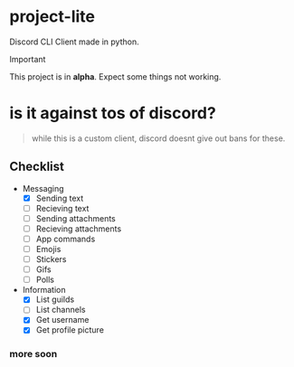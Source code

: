 # project-lite
Discord CLI Client made in python.

> [!IMPORTANT]  
> This project is in **alpha**. Expect some things not working.

# is it against tos of discord?
> while this is a custom client, discord doesnt give out bans for these. 



## Checklist
- Messaging
  - [x] Sending text
  - [ ] Recieving text
  - [ ] Sending attachments
  - [ ] Recieving attachments
  - [ ] App commands
  - [ ] Emojis
  - [ ] Stickers
  - [ ] Gifs
  - [ ] Polls
- Information
  - [x] List guilds
  - [ ] List channels
  - [x] Get username
  - [x] Get profile picture
### more soon
